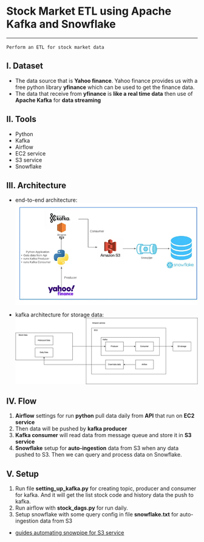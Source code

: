 # Stock Market ETL using Apache Kafka and Snowflake
<hr/>

``Perform an ETL for stock market data``

## I. Dataset
- The data source that is **Yahoo finance**. Yahoo finance provides us with a free python library **yfinance** which can be used to get the finance data.
- The data that receive from **yfinance** is **like a real time data** then use of **Apache Kafka** for **data streaming**

## II. Tools
- Python
- Kafka
- Airflow
- EC2 service
- S3 service
- Snowflake

## III. Architecture
- end-to-end architecture:
![alt Architecture](architecture.png)

- kafka architecture for storage data:
![alt Flow](kafka_architecture.png)

## IV. Flow

1. **Airflow** settings for run **python** pull data daily from **API** that run on **EC2 service**
2. Then data will be pushed by **kafka producer**
3. **Kafka consumer** will read data from message queue and store it in **S3 service**
4. **Snowflake** setup for **auto-ingestion** data from S3 when any data pushed to S3. Then we can query and process data on Snowflake.


## V. Setup
1. Run file **setting_up_kafka.py** for creating topic, producer and consumer for kafka. And it will get the list stock code and history data the push to kafka. 
2. Run airflow with **stock_dags.py** for run daily.
3. Setup snowflake with some query config in file **snowflake.txt** for auto-ingestion data from S3
- [ guides automating snowpipe for S3 service](https://docs.snowflake.com/en/user-guide/data-load-snowpipe-auto-s3)
